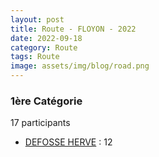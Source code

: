 ```yaml
---
layout: post
title: Route - FLOYON - 2022
date: 2022-09-18
category: Route
tags: Route
image: assets/img/blog/road.png
---
```


### 1ère Catégorie
17 participants
- [DEFOSSE HERVE](https://teamspecializedlille.cc/coureurs/defosseherve) : 12
